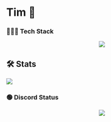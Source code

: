 # Tim 👋

### 👨🏻‍💻 Tech Stack

<p align="center">
  <img src="https://skillicons.dev/icons?i=discordjs,nodejs,js,html,git,github,vscode&theme=light" />
</p>


## 🛠️ Stats
![](https://github-readme-stats.vercel.app/api?username=timwlm&show_icons=true&theme=dracula)

### 🟢 Discord Status

<div align="center">
  <img src="https://discord.c99.nl/widget/theme-4/917507801482416179.png" />
</div>


